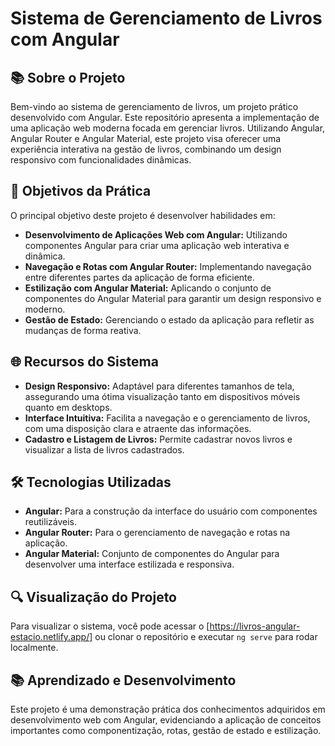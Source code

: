 # Sistema de Gerenciamento de Livros com Angular

## 📚 Sobre o Projeto
Bem-vindo ao sistema de gerenciamento de livros, um projeto prático desenvolvido com Angular. Este repositório apresenta a implementação de uma aplicação web moderna focada em gerenciar livros. Utilizando Angular, Angular Router e Angular Material, este projeto visa oferecer uma experiência interativa na gestão de livros, combinando um design responsivo com funcionalidades dinâmicas.

## 🎯 Objetivos da Prática
O principal objetivo deste projeto é desenvolver habilidades em:

- **Desenvolvimento de Aplicações Web com Angular:** Utilizando componentes Angular para criar uma aplicação web interativa e dinâmica.
- **Navegação e Rotas com Angular Router:** Implementando navegação entre diferentes partes da aplicação de forma eficiente.
- **Estilização com Angular Material:** Aplicando o conjunto de componentes do Angular Material para garantir um design responsivo e moderno.
- **Gestão de Estado:** Gerenciando o estado da aplicação para refletir as mudanças de forma reativa.

## 🌐 Recursos do Sistema
- **Design Responsivo:** Adaptável para diferentes tamanhos de tela, assegurando uma ótima visualização tanto em dispositivos móveis quanto em desktops.
- **Interface Intuitiva:** Facilita a navegação e o gerenciamento de livros, com uma disposição clara e atraente das informações.
- **Cadastro e Listagem de Livros:** Permite cadastrar novos livros e visualizar a lista de livros cadastrados.

## 🛠️ Tecnologias Utilizadas
- **Angular:** Para a construção da interface do usuário com componentes reutilizáveis.
- **Angular Router:** Para o gerenciamento de navegação e rotas na aplicação.
- **Angular Material:** Conjunto de componentes do Angular para desenvolver uma interface estilizada e responsiva.

## 🔍 Visualização do Projeto
Para visualizar o sistema, você pode acessar o [https://livros-angular-estacio.netlify.app/] ou clonar o repositório e executar `ng serve` para rodar localmente.

## 📚 Aprendizado e Desenvolvimento
Este projeto é uma demonstração prática dos conhecimentos adquiridos em desenvolvimento web com Angular, evidenciando a aplicação de conceitos importantes como componentização, rotas, gestão de estado e estilização.
